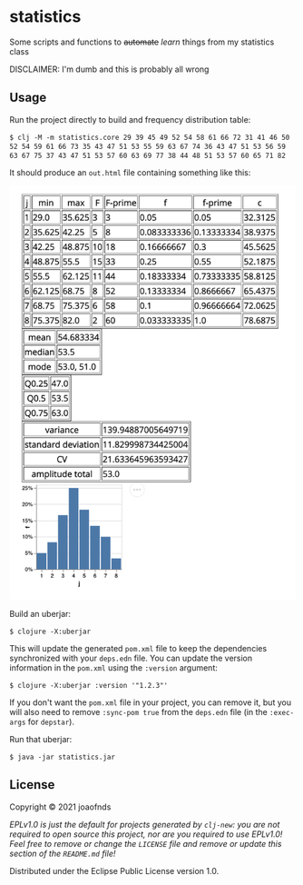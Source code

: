 # statistics

Some scripts and functions to ~~automate~~ _learn_ things from my statistics class

DISCLAIMER: I'm dumb and this is probably all wrong

## Usage

Run the project directly to build and frequency distribution table:

    $ clj -M -m statistics.core 29 39 45 49 52 54 58 61 66 72 31 41 46 50 52 54 59 61 66 73 35 43 47 51 53 55 59 63 67 74 36 43 47 51 53 56 59 63 67 75 37 43 47 51 53 57 60 63 69 77 38 44 48 51 53 57 60 65 71 82

It should produce an `out.html` file containing something like this:

<img src="./output-example.png" />

Build an uberjar:

    $ clojure -X:uberjar

This will update the generated `pom.xml` file to keep the dependencies synchronized with
your `deps.edn` file. You can update the version information in the `pom.xml` using the
`:version` argument:

    $ clojure -X:uberjar :version '"1.2.3"'

If you don't want the `pom.xml` file in your project, you can remove it, but you will
also need to remove `:sync-pom true` from the `deps.edn` file (in the `:exec-args` for `depstar`).

Run that uberjar:

    $ java -jar statistics.jar

## License

Copyright © 2021 joaofnds

_EPLv1.0 is just the default for projects generated by `clj-new`: you are not_
_required to open source this project, nor are you required to use EPLv1.0!_
_Feel free to remove or change the `LICENSE` file and remove or update this_
_section of the `README.md` file!_

Distributed under the Eclipse Public License version 1.0.
